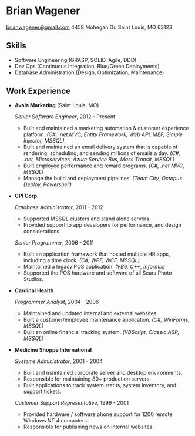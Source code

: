 Brian Wagener
===============

brianwagener@gmail.com
4458 Mohegan Dr.
Saint Louis, MO   63123

Skills
------

*  Software Engineering (GRASP, SOLID, Agile, DDD)
*  Dev Ops (Continuous Integration, Blue/Green Deployments)
*  Database Administration (Design, Optimization, Maintenance)

Work Experience
---------------

*   **Avala Marketing** (Saint Louis, MO)

    *Senior Software Engineer*, 2012 - Present

    -   Built and maintained a marketing automation & customer experience platform. _(C#, .net MVC, Entity Framework, Web API, MEF, Simple Injector, MSSQL)_
    -   Built and maintained an email delivery system that is capable of rendering, scheduling, and sending millions of emails a day. _(C#, .net, Microservices, Azure Service Bus, Mass Transit, MSSQL)_
    -   Built employee performance and reward programs. _(C#, .net MVC, MSSQL)_
    -   Manage the build and deployment pipelines. _(Team City, Octopus Deploy, Powershell)_

*   **CPI Corp.**

    *Database Administrator*, 2011 - 2012

    -   Supported MSSQL clusters and stand alone servers.
    -   Provided support to app developers for performance, and design considerations.

    *Senior Programmer*, 2006 - 2011

    -   Built an application framework that hosted multiple HR apps, including a time clock. _(C#, WPF, WCF, MSSQL)_
    -   Maintained a legacy POS application. _(VB6, C++, Informix)_
    -   Supported the POS hardware and software of all Sears Photo Studios.

*   **Cardinal Health**

    *Programmer Analyst*, 2004 - 2006

    -   Maintained and updated internal and external websites.
    -   Built a customer/employee maintenance application. _(C#, WinForms, MSSQL)_
    -   Built an online financial tracking system. _(VBScript, Classic ASP, MSSQL)_

*   **Medicine Shoppe International**

    *Systems Administrator*, 2001 - 2004

    -   Built and maintained corporate server and desktop environments.
    -   Responsible for maintaining 80+ production servers.
    -   Built applications to track system status, system inventory, and support tickets.

    *Customer Support Representative*, 1999 - 2001

    -   Provided hardware / software phone support for 1200 remote Windows NT 4 computers.
    -   Responsible for publishing news on internal websites.
